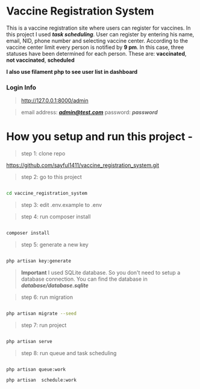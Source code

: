 
  

# Vaccine Registration System

  

This is a vaccine registration site where users can register for vaccines. In this project I used ***task scheduling***. User can register by entering his name, email, NID, phone number and selecting vaccine center. According to the vaccine center limit every person is notified by **9 pm**. In this case, three statuses have been determined for each person. These are: **vaccinated**, **not vaccinated**, **scheduled**

**I also use filament php to see user list in dashboard**
### Login Info

> http://127.0.0.1:8000/admin

> email address:  ***admin@test.com***
> password:  ***password***
  

# How you setup and run this project -

  

> step 1: clone repo

  

https://github.com/sayful1411/vaccine_registration_system.git

  

> step 2: go to this project

  

```bash

cd vaccine_registration_system

```

> step 3: edit .env.example to .env

> step 4: run composer install

  

```bash

composer install

```

> step 5: generate a new key

```bash

php artisan key:generate

```

>  **Important** I used SQLite database. So you don't need to setup a database connection. You can find the database in ***database/database.sqlite***

> step 6: run migration

  

```bash

php artisan migrate --seed

```

> step 7: run project

```bash

php artisan serve

```
> step 8: run queue and task scheduling

```bash

php artisan queue:work

php artisan  schedule:work
